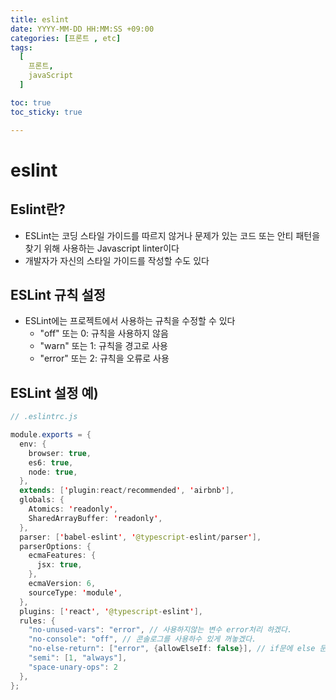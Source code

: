 ```yaml
---
title: eslint
date: YYYY-MM-DD HH:MM:SS +09:00
categories: [프론트 , etc]
tags:
  [
    프론트,
    javaScript
  ]

toc: true
toc_sticky: true

---
```


# eslint

## Eslint란?

- ESLint는 코딩 스타일 가이드를 따르지 않거나 문제가 있는 코드 또는 안티 패턴을 찾기 위해 사용하는 Javascript linter이다
- 개발자가 자신의 스타일 가이드를 작성할 수도 있다

## ESLint 규칙 설정

- ESLint에는 프로젝트에서 사용하는 규칙을 수정할 수 있다
    - "off" 또는 0: 규칙을 사용하지 않음
    - "warn" 또는 1: 규칙을 경고로 사용
    - "error" 또는 2: 규칙을 오류로 사용

## ESLint 설정 예)

```java
// .eslintrc.js

module.exports = {
  env: {
    browser: true,
    es6: true,
    node: true,
  },
  extends: ['plugin:react/recommended', 'airbnb'],
  globals: {
    Atomics: 'readonly',
    SharedArrayBuffer: 'readonly',
  },
  parser: ['babel-eslint', '@typescript-eslint/parser'],
  parserOptions: {
    ecmaFeatures: {
      jsx: true,
    },
    ecmaVersion: 6,
    sourceType: 'module',
  },
  plugins: ['react', '@typescript-eslint'],
  rules: {
    "no-unused-vars": "error", // 사용하지않는 변수 error처리 하겠다.
    "no-console": "off", // 콘솔로그를 사용하수 있게 꺼놓겠다.
    "no-else-return": ["error", {allowElseIf: false}], // if문에 else 문을 사용하지 규칙을 정의한다.
    "semi": [1, "always"],
    "space-unary-ops": 2
  },
};
```